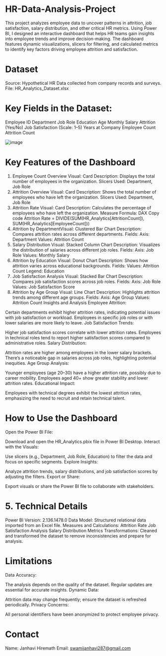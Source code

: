 # HR-Data-Analysis-Project
This project analyzes employee data to uncover patterns in attrition, job satisfaction, salary distribution, and other critical HR metrics. Using Power BI, I designed an interactive dashboard that helps HR teams gain insights into employee trends and improve decision-making.  The dashboard features dynamic visualizations, slicers for filtering, and calculated metrics to identify key factors driving employee attrition and satisfaction.
# Dataset
Source: Hypothetical HR Data collected from company records and surveys.
File: HR_Analytics_Dataset.xlsx

# Key Fields in the Dataset:

Employee ID
Department
Job Role
Education
Age
Monthly Salary
Attrition (Yes/No)
Job Satisfaction (Scale: 1–5)
Years at Company
Employee Count
Attrition Count

![image](https://github.com/user-attachments/assets/71f34155-9c68-4dd9-bace-8d7293c75289)

# Key Features of the Dashboard
1. Employee Count Overview
Visual: Card
Description: Displays the total number of employees in the organization.
Slicers Used: Department, Job Role
2. Attrition Overview
Visual: Card
Description: Shows the total number of employees who have left the organization.
Slicers Used: Department, Job Role
3. Attrition Rate
Visual: Card
Description: Calculates the percentage of employees who have left the organization.
Measure Formula:
DAX
Copy code
Attrition Rate = DIVIDE(SUM(HR_Analytics[AttritionCount]), SUM(HR_Analytics[EmployeeCount]))
4. Attrition by DepartmentVisual: Clustered Bar Chart
Description: Compares attrition rates across different departments.
Fields:
Axis: Department
Values: Attrition Count
5. Salary Distribution
Visual: Stacked Column Chart
Description: Visualizes the distribution of salaries across different job roles.
Fields:
Axis: Job Role
Values: Monthly Salary
6. Attrition by Education
Visual: Donut Chart
Description: Shows how attrition varies across educational backgrounds.
Fields:
Values: Attrition Count
Legend: Education
7. Job Satisfaction Analysis
Visual: Stacked Bar Chart
Description: Compares job satisfaction scores across job roles.
Fields:
Axis: Job Role
Values: Job Satisfaction Score
8. Attrition by Age Group
Visual: Line Chart
Description: Highlights attrition trends among different age groups.
Fields:
Axis: Age Group
Values: Attrition Count
Insights and Analysis
Employee Attrition:

Certain departments exhibit higher attrition rates, indicating potential issues with job satisfaction or workload.
Employees in specific job roles or with lower salaries are more likely to leave.
Job Satisfaction Trends:

Higher job satisfaction scores correlate with lower attrition rates.
Employees in technical roles tend to report higher satisfaction scores compared to administrative roles.
Salary Distribution:

Attrition rates are higher among employees in the lower salary brackets.
There’s a noticeable gap in salaries across job roles, highlighting potential inequities.
Age Group Analysis:

Younger employees (age 20–30) have a higher attrition rate, possibly due to career mobility.
Employees aged 40+ show greater stability and lower attrition rates.
Educational Impact:

Employees with technical degrees exhibit the lowest attrition rates, emphasizing the need to recruit and retain technical talent.

# How to Use the Dashboard
Open the Power BI File:

Download and open the HR_Analytics.pbix file in Power BI Desktop.
Interact with the Visuals:

Use slicers (e.g., Department, Job Role, Education) to filter the data and focus on specific segments.
Explore Insights:

Analyze attrition trends, salary distributions, and job satisfaction scores by adjusting the filters.
Export or Share:

Export visuals or share the Power BI file to collaborate with stakeholders.

# 5. Technical Details
Power BI Version: 2.136.1478.0
Data Model: Structured relational data imported from an Excel file.
Measures and Calculations:
Attrition Rate
Job Satisfaction Analysis
Salary Distribution Metrics
Transformations:
Cleaned and transformed the dataset to remove inconsistencies and prepare for analysis.

# Limitations
Data Accuracy:

The analysis depends on the quality of the dataset. Regular updates are essential for accurate insights.
Dynamic Data:

Attrition data may change frequently; ensure the dataset is refreshed periodically.
Privacy Concerns:

All personal identifiers have been anonymized to protect employee privacy.
# Contact
Name: Janhavi Hiremath
Email: swamijanhavi287@gmail.com


